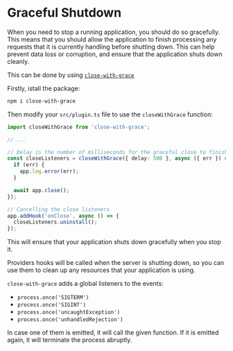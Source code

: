 # Graceful Shutdown

When you need to stop a running application, you should do so gracefully. This
means that you should allow the application to finish processing any requests
that it is currently handling before shutting down. This can help prevent data
loss or corruption, and ensure that the application shuts down cleanly.

This can be done by using
[`close-with-grace`](https://github.com/mcollina/close-with-grace)

Firstly, istall the package:

```sh
npm i close-with-grace
```

Then modify your `src/plugin.ts` file to use the `closeWithGrace` function:

```ts
import closeWithGrace from 'close-with-grace';

// ...

// Delay is the number of milliseconds for the graceful close to finish
const closeListeners = closeWithGrace({ delay: 500 }, async ({ err }) => {
  if (err) {
    app.log.error(err);
  }

  await app.close();
});

// Cancelling the close listeners
app.addHook('onClose', async () => {
  closeListeners.uninstall();
});
```

This will ensure that your application shuts down gracefully when you stop it.

Providers hooks will be called when the server is shutting down, so you can use
them to clean up any resources that your application is using.

`close-with-grace` adds a global listeners to the events:

- `process.once('SIGTERM')`
- `process.once('SIGINT')`
- `process.once('uncaughtException')`
- `process.once('unhandledRejection')`

In case one of them is emitted, it will call the given function. If it is
emitted again, it will terminate the process abruptly.
